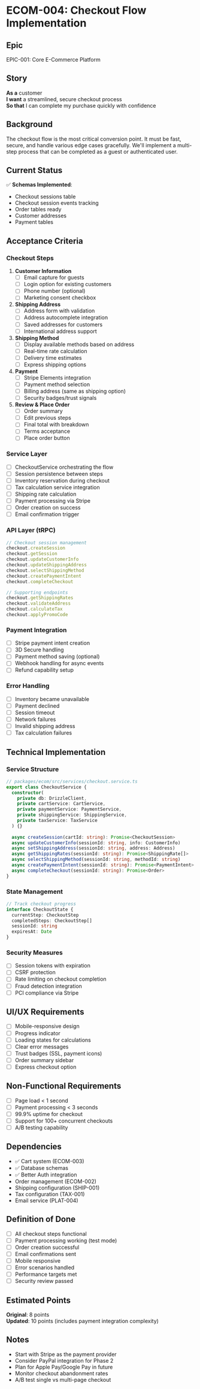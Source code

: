 # ECOM-004: Checkout Flow Implementation

## Epic
EPIC-001: Core E-Commerce Platform

## Story
**As a** customer  
**I want** a streamlined, secure checkout process  
**So that** I can complete my purchase quickly with confidence

## Background
The checkout flow is the most critical conversion point. It must be fast, secure, and handle various edge cases gracefully. We'll implement a multi-step process that can be completed as a guest or authenticated user.

## Current Status
✅ **Schemas Implemented**:
- Checkout sessions table
- Checkout session events tracking
- Order tables ready
- Customer addresses
- Payment tables

## Acceptance Criteria

### Checkout Steps
1. **Customer Information**
   - [ ] Email capture for guests
   - [ ] Login option for existing customers
   - [ ] Phone number (optional)
   - [ ] Marketing consent checkbox

2. **Shipping Address**
   - [ ] Address form with validation
   - [ ] Address autocomplete integration
   - [ ] Saved addresses for customers
   - [ ] International address support

3. **Shipping Method**
   - [ ] Display available methods based on address
   - [ ] Real-time rate calculation
   - [ ] Delivery time estimates
   - [ ] Express shipping options

4. **Payment**
   - [ ] Stripe Elements integration
   - [ ] Payment method selection
   - [ ] Billing address (same as shipping option)
   - [ ] Security badges/trust signals

5. **Review & Place Order**
   - [ ] Order summary
   - [ ] Edit previous steps
   - [ ] Final total with breakdown
   - [ ] Terms acceptance
   - [ ] Place order button

### Service Layer
- [ ] CheckoutService orchestrating the flow
- [ ] Session persistence between steps
- [ ] Inventory reservation during checkout
- [ ] Tax calculation service integration
- [ ] Shipping rate calculation
- [ ] Payment processing via Stripe
- [ ] Order creation on success
- [ ] Email confirmation trigger

### API Layer (tRPC)
```typescript
// Checkout session management
checkout.createSession
checkout.getSession
checkout.updateCustomerInfo
checkout.updateShippingAddress
checkout.selectShippingMethod
checkout.createPaymentIntent
checkout.completeCheckout

// Supporting endpoints
checkout.getShippingRates
checkout.validateAddress
checkout.calculateTax
checkout.applyPromoCode
```

### Payment Integration
- [ ] Stripe payment intent creation
- [ ] 3D Secure handling
- [ ] Payment method saving (optional)
- [ ] Webhook handling for async events
- [ ] Refund capability setup

### Error Handling
- [ ] Inventory became unavailable
- [ ] Payment declined
- [ ] Session timeout
- [ ] Network failures
- [ ] Invalid shipping address
- [ ] Tax calculation failures

## Technical Implementation

### Service Structure
```typescript
// packages/ecom/src/services/checkout.service.ts
export class CheckoutService {
  constructor(
    private db: DrizzleClient,
    private cartService: CartService,
    private paymentService: PaymentService,
    private shippingService: ShippingService,
    private taxService: TaxService
  ) {}
  
  async createSession(cartId: string): Promise<CheckoutSession>
  async updateCustomerInfo(sessionId: string, info: CustomerInfo)
  async setShippingAddress(sessionId: string, address: Address)
  async getShippingRates(sessionId: string): Promise<ShippingRate[]>
  async selectShippingMethod(sessionId: string, methodId: string)
  async createPaymentIntent(sessionId: string): Promise<PaymentIntent>
  async completeCheckout(sessionId: string): Promise<Order>
}
```

### State Management
```typescript
// Track checkout progress
interface CheckoutState {
  currentStep: CheckoutStep
  completedSteps: CheckoutStep[]
  sessionId: string
  expiresAt: Date
}
```

### Security Measures
- [ ] Session tokens with expiration
- [ ] CSRF protection
- [ ] Rate limiting on checkout completion
- [ ] Fraud detection integration
- [ ] PCI compliance via Stripe

## UI/UX Requirements
- [ ] Mobile-responsive design
- [ ] Progress indicator
- [ ] Loading states for calculations
- [ ] Clear error messages
- [ ] Trust badges (SSL, payment icons)
- [ ] Order summary sidebar
- [ ] Express checkout option

## Non-Functional Requirements
- [ ] Page load < 1 second
- [ ] Payment processing < 3 seconds
- [ ] 99.9% uptime for checkout
- [ ] Support for 100+ concurrent checkouts
- [ ] A/B testing capability

## Dependencies
- ✅ Cart system (ECOM-003)
- ✅ Database schemas
- ✅ Better Auth integration
- Order management (ECOM-002)
- Shipping configuration (SHIP-001)
- Tax configuration (TAX-001)
- Email service (PLAT-004)

## Definition of Done
- [ ] All checkout steps functional
- [ ] Payment processing working (test mode)
- [ ] Order creation successful
- [ ] Email confirmations sent
- [ ] Mobile responsive
- [ ] Error scenarios handled
- [ ] Performance targets met
- [ ] Security review passed

## Estimated Points
**Original**: 8 points  
**Updated**: 10 points (includes payment integration complexity)

## Notes
- Start with Stripe as the payment provider
- Consider PayPal integration for Phase 2
- Plan for Apple Pay/Google Pay in future
- Monitor checkout abandonment rates
- A/B test single vs multi-page checkout